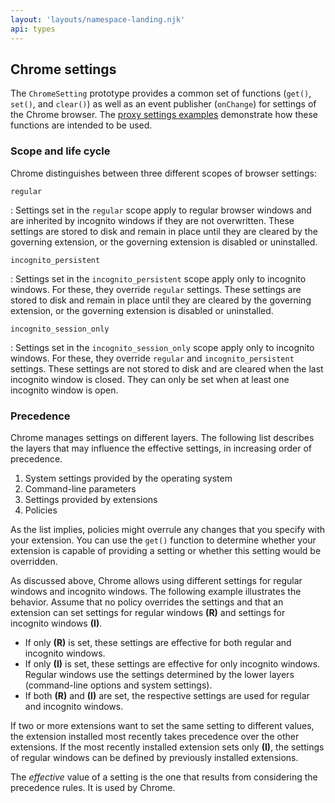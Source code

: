 ```yaml
---
layout: 'layouts/namespace-landing.njk'
api: types
---
```


## Chrome settings

The `ChromeSetting` prototype provides a common set of functions (`get()`, `set()`, and `clear()`)
as well as an event publisher (`onChange`) for settings of the Chrome browser. The [proxy settings
examples][1] demonstrate how these functions are intended to be used.

### Scope and life cycle

Chrome distinguishes between three different scopes of browser settings:

`regular`

: Settings set in the `regular` scope apply to regular browser windows and are inherited by incognito
  windows if they are not overwritten. These settings are stored to disk and remain in place until
  they are cleared by the governing extension, or the governing extension is disabled or uninstalled.

`incognito_persistent`

: Settings set in the `incognito_persistent` scope apply only to incognito windows. For these, they
  override `regular` settings. These settings are stored to disk and remain in place until they are
  cleared by the governing extension, or the governing extension is disabled or uninstalled.

`incognito_session_only`

: Settings set in the `incognito_session_only` scope apply only to incognito windows. For these, they
  override `regular` and `incognito_persistent` settings. These settings are not stored to disk and
  are cleared when the last incognito window is closed. They can only be set when at least one
  incognito window is open.

### Precedence

Chrome manages settings on different layers. The following list describes the layers that may
influence the effective settings, in increasing order of precedence.

1.  System settings provided by the operating system
2.  Command-line parameters
3.  Settings provided by extensions
4.  Policies

As the list implies, policies might overrule any changes that you specify with your extension. You
can use the `get()` function to determine whether your extension is capable of providing a setting
or whether this setting would be overridden.

As discussed above, Chrome allows using different settings for regular windows and incognito
windows. The following example illustrates the behavior. Assume that no policy overrides the
settings and that an extension can set settings for regular windows **(R)** and settings for
incognito windows **(I)**.

- If only **(R)** is set, these settings are effective for both regular and incognito windows.
- If only **(I)** is set, these settings are effective for only incognito windows. Regular windows
  use the settings determined by the lower layers (command-line options and system settings).
- If both **(R)** and **(I)** are set, the respective settings are used for regular and incognito
  windows.

If two or more extensions want to set the same setting to different values, the extension installed
most recently takes precedence over the other extensions. If the most recently installed extension
sets only **(I)**, the settings of regular windows can be defined by previously installed
extensions.

The _effective_ value of a setting is the one that results from considering the precedence rules. It
is used by Chrome.

[1]: /docs/extensions/proxy#overview-examples
